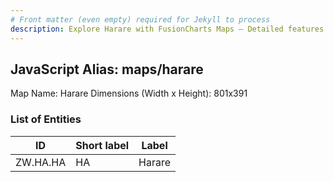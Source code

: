 ```yaml
---
# Front matter (even empty) required for Jekyll to process
description: Explore Harare with FusionCharts Maps – Detailed features for seamless integration. Try now & enhance your data visualization today! 
---
```


## JavaScript Alias: maps/harare

Map Name: Harare
Dimensions (Width x Height): 801x391





### List of Entities

ID | Short label | Label
---|---|---|
ZW.HA.HA|HA|Harare